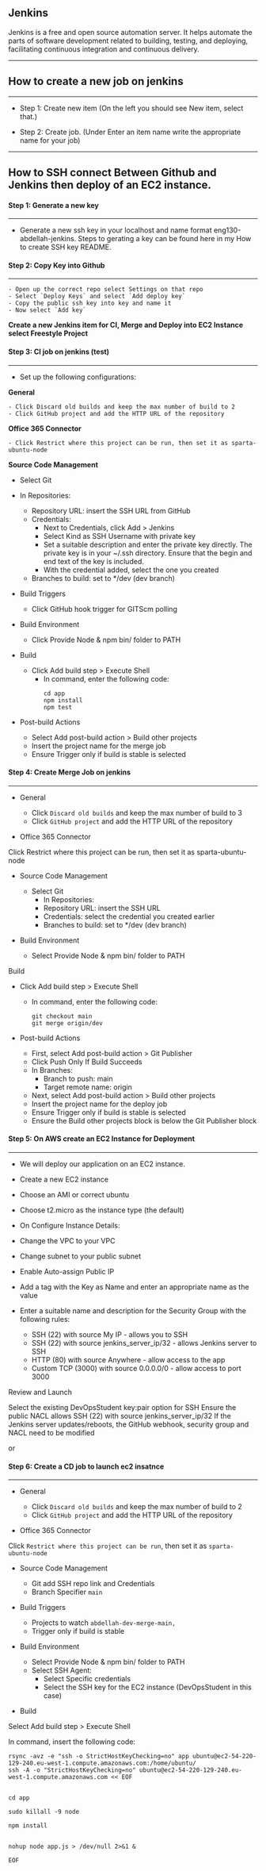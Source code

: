 ## Jenkins

Jenkins is a free and open source automation server. It helps automate the parts of software development related to building, testing, and deploying, facilitating continuous integration and continuous delivery.

--- 

## How to create a new job on jenkins
---

- Step 1: Create new item (On the left you should see New item, select that.)
  
- Step 2: Create job. (Under Enter an item name write the appropriate name for your job)

--- 

## How to SSH connect Between Github and Jenkins then deploy of an EC2 instance.

#### Step 1: Generate a new key
---

- Generate a new ssh key in your localhost and name format eng130-abdellah-jenkins. Steps to gerating a key can be found here in my How to create SSH key README.

#### Step 2: Copy Key into Github
---

    - Open up the correct repo select Settings on that repo
    - Select `Deploy Keys` and select `Add deploy key`
    - Copy the public ssh key into key and name it
    - Now select `Add key`

  **Create a new Jenkins item for CI, Merge and Deploy into EC2 Instance  select Freestyle Project**

#### Step 3: CI job on jenkins (test)
---

- Set up the following configurations:
  
**General**

    - Click Discard old builds and keep the max number of build to 2
    - Click GitHub project and add the HTTP URL of the repository
**Office 365 Connector**

    - Click Restrict where this project can be run, then set it as sparta-ubuntu-node

**Source Code Management**

- Select Git
- In Repositories:
    - Repository URL: insert the SSH URL from GitHub
    - Credentials:
        - Next to Credentials, click Add > Jenkins
        - Select Kind as SSH Username with private key
        - Set a suitable description and enter the private key directly. The private key is in your ~/.ssh directory. Ensure that the begin and end text of the key is included.
        - With the credential added, select the one you created
    - Branches to build: set to */dev (dev branch)

- Build Triggers

    - Click GitHub hook trigger for GITScm polling
- Build Environment

    - Click Provide Node & npm bin/ folder to PATH
  
- Build

    - Click Add build step > Execute Shell
        - In command, enter the following code:
            ```
            cd app
            npm install
            npm test
            ```

- Post-build Actions
    - Select Add post-build action > Build other projects
    - Insert the project name for the merge job
    - Ensure Trigger only if build is stable is selected


#### Step 4: Create Merge Job on jenkins
---

- General

    - Click `Discard old builds` and keep the max number of build to 3
    - Click `GitHub project` and add the HTTP URL of the repository
  
- Office 365 Connector

Click Restrict where this project can be run, then set it as sparta-ubuntu-node

- Source Code Management

    - Select Git
      - In Repositories:
      - Repository URL: insert the SSH URL
      - Credentials: select the credential you created earlier
      - Branches to build: set to */dev (dev branch)
  
- Build Environment

    - Select Provide Node & npm bin/ folder to PATH

 Build

   -  Click Add build step > Execute Shell
      -  In command, enter the following code:
            ```
            git checkout main
            git merge origin/dev
            ```

- Post-build Actions

    - First, select Add post-build action > Git Publisher
    - Click Push Only If Build Succeeds
    - In Branches:
        - Branch to push: main
        - Target remote name: origin
    - Next, select Add post-build action > Build other projects
    - Insert the project name for the deploy job
    - Ensure Trigger only if build is stable is selected
    - Ensure the Build other projects block is below the Git Publisher block




#### Step 5: On AWS create an EC2 Instance for Deployment
---

- We will deploy our application on an EC2 instance.

- Create a new EC2 instance
- Choose an AMI or correct ubuntu 
- Choose t2.micro as the instance type (the default)
- On Configure Instance Details:
- Change the VPC to your VPC
- Change subnet to your public subnet
- Enable Auto-assign Public IP
- Add a tag with the Key as Name and enter an appropriate name as the value
- Enter a suitable name and description for the Security Group with the following rules:
  - SSH (22) with source My IP - allows you to SSH
  - SSH (22) with source jenkins_server_ip/32 - allows Jenkins server to SSH
  - HTTP (80) with source Anywhere - allow access to the app
  - Custom TCP (3000) with source 0.0.0.0/0 - allow access to port 3000
  
Review and Launch

Select the existing DevOpsStudent key:pair option for SSH
Ensure the public NACL allows SSH (22) with source jenkins_server_ip/32
If the Jenkins server updates/reboots, the GitHub webhook, security group and NACL need to be modified


or 



#### Step 6: Create a CD job to launch ec2 insatnce 
---

- General

    - Click `Discard old builds` and keep the max number of build to 2
    - Click `GitHub project` and add the HTTP URL of the repository

- Office 365 Connector

Click `Restrict where this project can be run`, then set it as `sparta-ubuntu-node`

- Source Code Management

    - Git add SSH repo link and Credentials
    - Branch Specifier `main`
  
- Build Triggers
    - Projects to watch `abdellah-dev-merge-main,`
    - Trigger only if build is stable
  
- Build Environment

    - Select Provide Node & npm bin/ folder to PATH
    - Select SSH Agent:
      - Select Specific credentials
      - Select the SSH key for the EC2 instance (DevOpsStudent in this case)

- Build

Select Add build step > Execute Shell

In command, insert the following code:
```
rsync -avz -e "ssh -o StrictHostKeyChecking=no" app ubuntu@ec2-54-220-129-240.eu-west-1.compute.amazonaws.com:/home/ubuntu/
ssh -A -o "StrictHostKeyChecking=no" ubuntu@ec2-54-220-129-240.eu-west-1.compute.amazonaws.com << EOF


cd app

sudo killall -9 node

npm install


nohup node app.js > /dev/null 2>&1 &

EOF
```